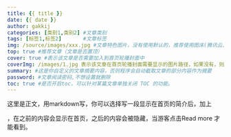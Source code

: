 ```yaml
---
title: {{ title }}
date: {{ date }}
author: gakkij
categories: [类别1,类别2] #文章类别
tags: [标签1,标签2]       #文章标签
img: /source/images/xxx.jpg #文章特色图片，没有使用默认的，推荐使用图床(腾讯云、七牛云、又拍云等)来做图片
top: true #推荐文章（文章是否置顶）
cover: true #表示该文章是否需要加入到首页轮播封面中
coverImg: /images/1.jpg 表示该文章在首页轮播封面需要显示的图片路径，如果没有，则默认使用文章的特色图片
summary: #这是你自定义的文章摘要内容，否则程序会自动截取文章的部分内容作为摘要
password: #文章阅读密码,不想设置就删除
toc: true #是否开启toc，可以针对某篇文章单独关闭 TOC 的功能。
---
```


这里是正文，用markdown写，你可以选择写一段显示在首页的简介后，加上
<!--more-->，在<!--more-->之前的内容会显示在首页，之后的内容会被隐藏，当游客点击Read more 才能看到。